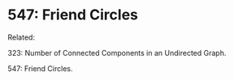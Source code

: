 # 547: Friend Circles

Related: 

323: Number of Connected Components in an Undirected Graph.

547: Friend Circles.